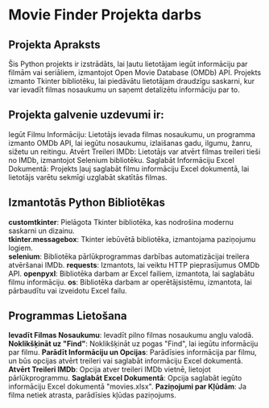 # Movie Finder Projekta darbs
## Projekta Apraksts
Šis Python projekts ir izstrādāts, lai ļautu lietotājam iegūt informāciju par filmām vai seriāliem, izmantojot Open Movie Database (OMDb) API. Projekts izmanto Tkinter bibliotēku, lai piedāvātu lietotājam draudzīgu saskarni, kur var ievadīt filmas nosaukumu un saņemt detalizētu informāciju par to.
## Projekta galvenie uzdevumi ir:

Iegūt Filmu Informāciju: Lietotājs ievada filmas nosaukumu, un programma izmanto OMDb API, lai iegūtu nosaukumu, izlaišanas gadu, ilgumu, žanru, sižetu un reitingu.
Atvērt Treileri IMDb: Lietotājs var atvērt filmas treileri tieši no IMDb, izmantojot Selenium bibliotēku.
Saglabāt Informāciju Excel Dokumentā: Projekts ļauj saglabāt filmu informāciju Excel dokumentā, lai lietotājs varētu sekmīgi uzglabāt skatītās filmas.
## Izmantotās Python Bibliotēkas
**customtkinter**: Pielāgota Tkinter bibliotēka, kas nodrošina modernu saskarni un dizainu.  
**tkinter.messagebox**: Tkinter iebūvētā bibliotēka, izmantojama paziņojumu logiem.    
**selenium**: Bibliotēka pārlūkprogrammas darbības automatizācijai treilera atvēršanai IMDb.
**requests**: Izmantots, lai veiktu HTTP pieprasījumus OMDb API.
**openpyxl**: Bibliotēka darbam ar Excel failiem, izmantota, lai saglabātu filmu informāciju.
**os**: Bibliotēka darbam ar operētājsistēmu, izmantota, lai pārbaudītu vai izveidotu Excel failu.

## Programmas Lietošana
**Ievadīt Filmas Nosaukumu**: Ievadīt pilno filmas nosaukumu angļu valodā.
**Noklikšķināt uz "Find"**: Noklikšķināt uz pogas "Find", lai iegūtu informāciju par filmu.
**Parādīt Informāciju un Opcijas**: Parādīsies informācija par filmu, un būs opcijas atvērt treileri vai saglabāt informāciju Excel dokumentā.
**Atvērt Treileri IMDb**: Opcija atver treileri IMDb vietnē, lietojot pārlūkprogrammu.
**Saglabāt Excel Dokumentā**: Opcija saglabāt iegūto informāciju Excel dokumentā "movies.xlsx".
**Paziņojumi par Kļūdām**: Ja filma netiek atrasta, parādīsies kļūdas paziņojums.
